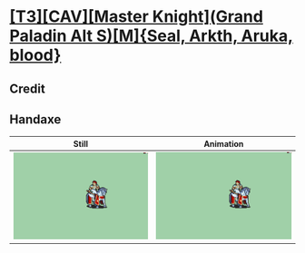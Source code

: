 # [\[T3\]\[CAV\]\[Master Knight\]\(Grand Paladin Alt S\)\[M\]{Seal, Arkth, Aruka, blood}](../)

## Credit


	
## Handaxe

| Still | Animation |
| :---: | :-------: |
| ![Handaxe still](./Handaxe_000.png) | ![Handaxe animation](./Handaxe.gif) |

